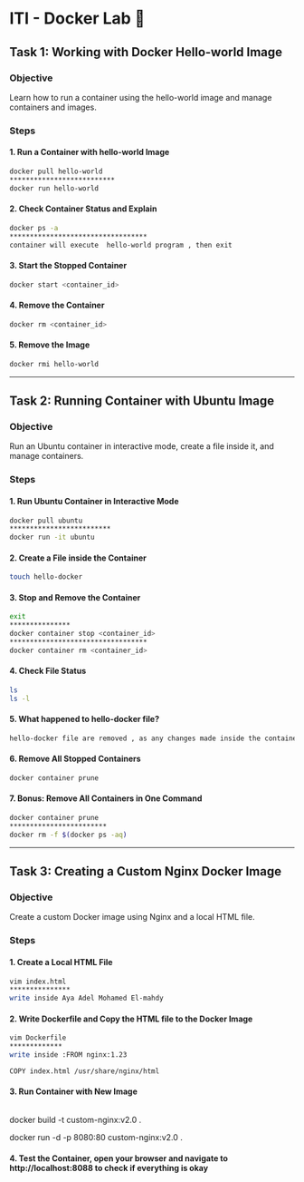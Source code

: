 # ITI - Docker Lab 🐋

## Task 1: Working with Docker Hello-world Image
### Objective
Learn how to run a container using the hello-world image and manage containers and images.


### Steps
#### 1. Run a Container with hello-world Image
```bash
docker pull hello-world
**************************
docker run hello-world

```



#### 2. Check Container Status and Explain
```bash
docker ps -a
**********************************
container will execute  hello-world program , then exit
```


#### 3. Start the Stopped Container
```bash
docker start <container_id>
```


#### 4. Remove the Container
```bash
docker rm <container_id>

```


#### 5. Remove the Image
```bash
docker rmi hello-world
```
---




## Task 2: Running Container with Ubuntu Image
### Objective
Run an Ubuntu container in interactive mode, create a file inside it, and manage containers.

### Steps
#### 1. Run Ubuntu Container in Interactive Mode
```bash
docker pull ubuntu
*************************
docker run -it ubuntu
```


#### 2. Create a File inside the Container
```bash
touch hello-docker
```



#### 3. Stop and Remove the Container
```bash
exit
***************
docker container stop <container_id>
**********************************
docker container rm <container_id>
```


#### 4. Check File Status
```bash
ls
ls -l
```

#### 5. What happened to hello-docker file?
```bash
hello-docker file are removed , as any changes made inside the container are not persisted after the container is removed.
```

#### 6. Remove All Stopped Containers
```bash
docker container prune
```


#### 7. Bonus: Remove All Containers in One Command
```bash
docker container prune
************************
docker rm -f $(docker ps -aq)

```


---
## Task 3: Creating a Custom Nginx Docker Image
### Objective
Create a custom Docker image using Nginx and a local HTML file.

### Steps
#### 1. Create a Local HTML File
```bash
vim index.html
***************
write inside Aya Adel Mohamed El-mahdy 
```
#### 2. Write Dockerfile and Copy the HTML file to the Docker Image
```bash
vim Dockerfile
*************
write inside :FROM nginx:1.23

COPY index.html /usr/share/nginx/html
```
#### 3. Run Container with New Image
```bash
```
docker build -t custom-nginx:v2.0 .

docker run -d -p 8080:80 custom-nginx:v2.0 .

#### 4. Test the Container, open your browser and navigate to http://localhost:8088 to check if everything is okay
```bash
```

